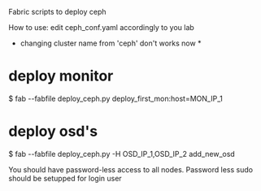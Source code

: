 Fabric scripts to deploy ceph

How to use: edit ceph_conf.yaml accordingly to you lab

* changing cluster name from 'ceph' don't works now *

# deploy monitor
$ fab --fabfile deploy_ceph.py deploy_first_mon:host=MON_IP_1

# deploy osd's
$ fab --fabfile deploy_ceph.py -H OSD_IP_1,OSD_IP_2 add_new_osd

You should have password-less access to all nodes.
Password less sudo should be setupped for login user


